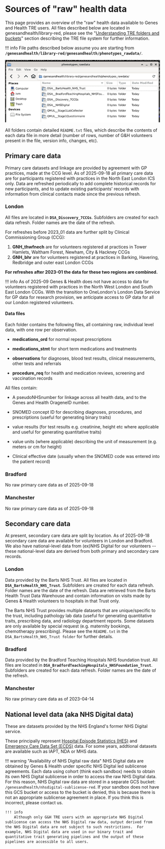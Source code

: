 # Sources of "raw" health data

This page provides an overview of the "raw" health data available to Genes and Health TRE users. All files described below are located in genesandhealth/library-red, please see the "[Understanding TRE folders and buckets](using-the-tre/understanding-tre-folders-and-buckets/)" section describing the TRE file system for further information.

!!! info
    File paths described below assume you are starting from **`/genesandhealth/library-red/genesandhealth/phenotypes_rawdata/`**.
    <p>
    ![phenotypes_rawdata folder](../images/what-genetic-and-health-data-are-where/phenotypes_rawdata-folder.png)

All folders contain detailed `README.txt` files, which describe the contents of each data file in more detail (number of rows, number of G&H volunteers present in the file, version info, changes, etc).

## Primary care data

Primary care datasets and linkage are provided by agreement with GP practices, made at the CCG level. As of 2025-09-18 all primary care data are for participants registered with practices in the North East London ICS only. Data are refreshed periodically to add complete historical records for new participants, and to update existing participants' records with information from clinical contacts made since the previous refresh.

### London

All files are located in **`DSA_Discovery_7CCGs`**. Subfolders are created for each data refresh. Folder names are the date of the refresh.

For refreshes before 2023_01 data are further split by Clinical Commissioning Group (CCG):

1. **GNH\_thwfnech** are for volunteers registered at practices in Tower Hamlets, Waltham Forest, Newham, City & Hackney CCGs  
2. **GNH\_bhr** are for volunteers registered at practices in Barking, Havering, Redbridge and outer east London CCGs

**For refreshes after 2023-01 the data for these two regions are combined.**

!!! info 
    As of 2025-09 Genes & Health does not have access to data for volunteers registered with practices in the North West London and South East London CCGs.  With the transition to OneLondon's London Data Service for GP data for research provision, we anticipate access to GP data for all our London registered volunteers. 

#### Data files
Each folder contains the following files, all containing raw, individual level data, with one row per observation.

* **medications\_ord** for normal repeat prescriptions  
    
* **medications\_stmt** for short term medications and treatments  
    
* **observations** for diagnoses, blood test results, clinical measurements, other tests and referrals  
    
* **procedure\_req** for health and medication reviews, screening and vaccination records

All files contain:

* A pseudoNHSnumber for linkage across all health data, and to the Genes and Health OrageneID number.  
    
* SNOMED concept ID for describing diagnoses, procedures, and prescriptions (useful for generating binary traits)  
    
* value results (for test results e.g. creatinine, height etc where applicable and useful for generating quantitative traits)  
    
* value units (where applicable) describing the unit of measurement (e.g. meters or cm for height)  
    
* Clinical effective date (usually when the SNOMED code was entered into the patient record)

### Bradford

No raw primary care data as of 2025-09-18

### Manchester

No raw primary care data as of 2025-09-18

## Secondary care data

At present, secondary care data are split by location. As of 2025-09-18 secondary care data are available for volunteers in London and Bradford.  We also have national-level data from (ex)NHS Digital for our volunteers --these national-level data are derived from both primary and secondary care records.

### **London**

Data provided by the Barts NHS Trust.  All files are located in **`DSA_BartsHealth_NHS_Trust`**. Subfolders are created for each data refresh. Folder names are the date of the refresh. Data are retrieved from the Barts Health Trust Data Warehouse and contain information on visits made by Genes & Health volunteers to hospitals in that Trust only.

The Barts NHS Trust provides multiple datasets that are unique/specific to the trust, including pathology lab data (useful for generating quantitative traits, prescribing data, and radiology department reports. Some datasets are only available by special request (e.g. maternity bookings, chemotherapy prescribing). Please see the `README.txt` in the `DSA_BartsHealth_NHS_Trust folder` for further details.

<!--Data in the icd\_10\_combined\_redacted.txt and opcs\_combined\_redacted.txt files will have substantial overlap with HES (see note above on availability), and are useful for generating [binary traits](https://tre-documentation.pages.dev/docs/explainers/phenotype_curation)-->

### **Bradford**

Data provided by the Bradford Teaching Hospitals NHS foundation trust. All files are located in **`DSA_BradfordTeachingHospitals_NHSFoundation_Trust`**. Subfolders are created for each data refresh. Folder names are the date of the refresh.

### **Manchester**

No raw primary care data as of 2023-04-14

## National level data (aka NHS Digital data)

These are datasets provided by the NHS England's former NHS Digital service.

These principally represent [Hospital Episode Statistics (HES)](https://digital.nhs.uk/data-and-information/data-tools-and-services/data-services/hospital-episode-statistics) and [Emergency Care Data Set (ECDS)](https://digital.nhs.uk/data-and-information/data-collections-and-data-sets/data-sets/emergency-care-data-set-ecds) data.  For some years, addtional datasets are available such as IAPT, NDA or MHS data.

!!! warning "Availability of NHS Digital raw data"
    NHS Digital data are obtained by Genes & Health under specific NHS Digital led sublicense agreements.  Each data using cohort (think each sandbox) needs to obtain its own NHS Digital sublicense in order to access the raw NHS Digital data.  For this reason, NHS Digital raw data are stored in a separate GCS bucket: `/genesandhealth/nhsdigital-sublicense-red`.  If your sandbox does not have this GCS bucket or access to the bucket is denied, this is because there is not an appropriate sublicense agreement in place.  If you think this is incorrect, please contact us.

    !!! info
        Although only G&H TRE users with an appropriate NHS Digital sublicense can access the NHS Digital raw data, output derived from the NHS Digital data are not subject to such restrictions.  For example, NHS Digital data are used in our binary trait and quantitative trait generating pipelines and the output of these pipelines are accessible to all users.

<!--
## What do the raw data look like

This section describes the **raw** phenotype files currently available in the TRE, and their location in the TRE file structure. Column headings are replicated directly, brief summaries of file contents and column contents will be updated.

For most users and use cases, this documment should serve as a reference guide only. Members of the GH data team have used the raw files described here to produce curated products, that will in most cases be more useful (and user friendly).

/genesandhealth/library-red/genesandhealth/phenotypes\_rawdata/DSA\_\_BartsHealth\_NHS\_Trust/2021\_04\_PathologyLab/AntiMullerianHormone\_April2021.csv

| PseudoNHSNo | Age At Test | Test Name | Date of Test | Result | Unit |
| :---- | :---- | :---- | :---- | :---- | :---- |
| Type description here | Type description here | Type description here | Type description here | Type description here | Type description here |
-->
